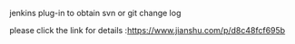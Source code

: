 jenkins plug-in to obtain svn or git change log

please click the link for details :https://www.jianshu.com/p/d8c48fcf695b

